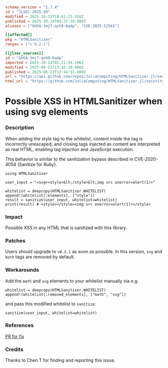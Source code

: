 ```toml
schema_version = "1.7.4"
id = "JLSEC-2025-39"
modified = 2025-10-31T18:41:21.318Z
published = 2025-10-14T04:37:19.606Z
aliases = ["GHSA-3mj7-qxh9-6q4p", "CVE-2025-52561"]

[[affected]]
pkg = "HTMLSanitizer"
ranges = ["< 0.2.1"]

[[jlsec_sources]]
id = "GHSA-3mj7-qxh9-6q4p"
imported = 2025-10-14T02:21:59.106Z
modified = 2025-06-23T13:45:18.000Z
published = 2025-06-23T13:44:51.000Z
url = "https://api.github.com/repos/JuliaComputing/HTMLSanitizer.jl/security-advisories/GHSA-3mj7-qxh9-6q4p"
html_url = "https://github.com/JuliaComputing/HTMLSanitizer.jl/security/advisories/GHSA-3mj7-qxh9-6q4p"
```

# Possible XSS in HTMLSanitizer when using svg elements

### Description

When adding the style tag to the whitelist, content inside the tag is incorrectly unescaped, and closing tags injected as content are interpreted as real HTML, enabling tag injection and JavaScript execution.

This behavior is similar to the sanitization bypass described in CVE-2020-4054 (Sanitize for Ruby).

```
using HTMLSanitizer

user_input = "<svg><style>&lt;/style>&lt;img src onerror=alert(1)>"

whitelist = deepcopy(HTMLSanitizer.WHITELIST)
append!(whitelist[:elements], ["style"])
result = sanitize(user_input, whitelist=whitelist)
print(result) # <style></style><img src onerror=alert(1)></style>
```

### Impact

Possible XSS in any HTML that is sanitized with this library.

### Patches

Users should upgrade to `v0.2.1` as soon as possible. In this version, `svg` and `math` tags are removed by default.

### Workarounds

Add the `math` and `svg` elements to your whitelist manually via e.g.

```
whitelist = deepcopy(HTMLSanitizer.WHITELIST)
append!(whitelist[:removed_elements], ["math", "svg"])
```

and pass this modified whitelist to `sanitize`:

```
sanitize(user_input, whitelist=whitelist)
```

### References

[PR for fix](https://github.com/JuliaComputing/HTMLSanitizer.jl/pull/5)

### Credits

Thanks to  Chen T for finding and reporting this issue.

